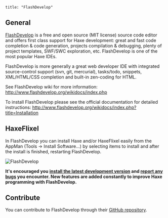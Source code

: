 ```
title: "FlashDevelop"
```
General
--------

[FlashDevelop](http://www.flashdevelop.org/) is a free and open source (MIT license) source code editor and offers first class support for Haxe development: great and fast code completion & code generation, projects compilation & debugging, plenty of project templates, SWF/SWC exploration, etc. FlashDevelop is one of the most popular Haxe IDEs.

FlashDevelop is more generally a great web developer IDE with integrated source-control support
(svn, git, mercurial), tasks/todo, snippets, XML/HTML/CSS completion and built-in zen-coding for HTML.

See FlashDevelop wiki for more information: http://www.flashdevelop.org/wikidocs/index.php

To install FlashDevelop please see the official documentation for detailed instructions: http://www.flashdevelop.org/wikidocs/index.php?title=Installation

HaxeFlixel
--------

In FlashDevelop you can install Haxe and/or HaxeFlixel easily from the AppMan (Tools -> Install Software...) by selecting items to install and after the install is finished, restarting FlashDevelop.

![FlashDevelop](http://flashdevelop.org/screenshots/appman.jpg "FlashDevelop")

**It's encouraged you [install the latest development version](http://www.flashdevelop.org/community/viewtopic.php?f=9&amp;t=3529) and [report any bugs](https://github.com/fdorg/flashdevelop/issues) you encounter. New features are added constantly to improve Haxe programming with FlashDevelop.**

Contribute
--------

You can contribute to FlashDevelop through their [GitHub repository](https://github.com/fdorg/flashdevelop).
